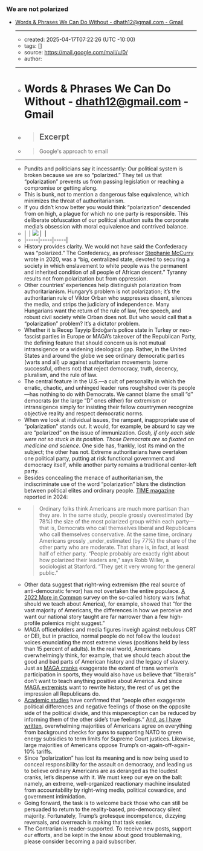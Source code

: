 ### We are not **polarized**
- [Words & Phrases We Can Do Without - dhath12@gmail.com - Gmail](https://mail.google.com/mail/u/0/#inbox/FMfcgzQZVKCHxJJMsdjQTGHJPjnNKnGd)
  - ---
  - created: 2025-04-17T07:22:26 (UTC -10:00)
  - tags: []
  - source: https://mail.google.com/mail/u/0/
  - author:
  - ---
  - # Words & Phrases We Can Do Without - [dhath12@gmail.com](mailto:dhath12@gmail.com) - Gmail
  - > ## Excerpt
  - > Google's approach to email
  - ---
  - Pundits and politicians say it incessantly: Our political system is broken because we are so “polarized.” They tell us that “polarization” prevents us from passing legislation or reaching a compromise or getting along.
  - This is bunk, not to mention a dangerous false equivalence, which minimizes the threat of authoritarianism.
  - If you didn’t know better you would think “polarization” descended from on high, a plague for which no one party is responsible. This deliberate obfuscation of our political situation suits the corporate media’s obsession with moral equivalence and contrived balance.
  - |  | ![](https://ci3.googleusercontent.com/meips/ADKq_NZXhS7wGGIeA8wiuMA19cVeLsynqH8N4H2PuYVvtjuyjPA_6xYnZq9UQYZ0EVCYR1Qan4vfmLW_qmO1nYyqQBczfkWKsSKIgTXCf_K_7XDiKuIKK9W1N02CB0lgi6QIMF8DQIKJdxfJaFALncDrjmyp5AGDpq88CRzptifJ7lEd2jFD_k8cUJNo3yDHmSlbBYfr92b36wyobzJLmjBzDQqLDSZFz4QheGk47p1ebfTPGyuvvfrU4CkynoJO2xXI_H-r11Un2YubIPLeOzAYdKOIkes5xpkpB3Bw_cIUVoVEDCpaFG0Jj-oElOc=s0-d-e1-ft#https://substackcdn.com/image/fetch/w_524,c_limit,f_auto,q_auto:good,fl_progressive:steep/https%3A%2F%2Fsubstack-post-media.s3.amazonaws.com%2Fpublic%2Fimages%2F38f0da3d-37c2-4fd5-a09f-e9618ba989a7_5335x3665.jpeg) |  |
  - |-----|-----|-----|
  - History provides clarity. We would not have said the Confederacy was “polarized.” The Confederacy, as professor [Stephanie McCurry](https://substack.com/redirect/ebb33576-bab6-4316-9483-505e693ca68b?j=eyJ1IjoiMW91ejZvIn0.xCUUX-G1mqOe_p0uPEybRD6sQoY3OtX97OlEZbEJxWg) wrote in 2020, was a “big, centralized state, devoted to securing a society in which enslavement to white people was the permanent and inherited condition of all people of African descent.” Tyranny results not from polarization but from oppression.
  - Other countries’ experiences help distinguish polarization from authoritarianism. Hungary’s problem is not polarization; it’s the authoritarian rule of Viktor Orban who suppresses dissent, silences the media, and strips the judiciary of independence. Many Hungarians want the return of the rule of law, free speech, and robust civil society while Orban does not. But who would call that a “polarization” problem? It’s a dictator problem.
  - Whether it is Recep Tayyip Erdoğan’s police state in Turkey or neo-fascist parties in Europe or MAGA’s takeover of the Republican Party, the defining feature that should concern us is not mutual intransigence or a widening ideological gap. Rather, in the United States and around the globe we see ordinary democratic parties (warts and all) up against authoritarian movements (some successful, others not) that reject democracy, truth, decency, pluralism, and the rule of law.
  - The central feature in the U.S.—a cult of personality in which the erratic, chaotic, and unhinged leader runs roughshod over its people—has nothing to do with Democrats. We cannot blame the small “d” democrats (or the large “D” ones either) for extremism or intransigence simply for insisting their fellow countrymen recognize objective reality and respect democratic norms.
  - When we look at individual issues, the rampant, inappropriate use of “polarization” stands out. It would, for example, be absurd to say we are “polarized” on the issue of immunization. _Gosh, if only each side were not so stuck in its position. Those Democrats are so fixated on medicine and science_. One side has, frankly, lost its mind on the subject; the other has not. Extreme authoritarians have overtaken one political party, putting at risk functional government and democracy itself, while another party remains a traditional center-left party.
  - Besides concealing the menace of authoritarianism, the indiscriminate use of the word “polarization” blurs the distinction between political elites and ordinary people. [TIME magazine](https://substack.com/redirect/13fb3749-dde4-4513-a387-976b645e1a04?j=eyJ1IjoiMW91ejZvIn0.xCUUX-G1mqOe_p0uPEybRD6sQoY3OtX97OlEZbEJxWg) reported in 2024:
  - > Ordinary folks think Americans are much more partisan than they are. In the same study, people grossly overestimated (by 78%) the size of the most polarized group within each party—that is, Democrats who call themselves liberal and Republicans who call themselves conservative. At the same time, ordinary Americans grossly _under_estimated (by 77%) the share of the other party who are moderate. That share is, in fact, at least half of either party. “People probably are exactly right about how polarized their leaders are,” says Robb Willer, a sociologist at Stanford. “They get it very wrong for the general public.”
  - Other data suggest that right-wing extremism (the real source of anti-democratic fervor) has not overtaken the entire populace. [A 2022 More in Common](https://substack.com/redirect/e4354f92-f1d1-4c5a-860e-f9158d24cb9f?j=eyJ1IjoiMW91ejZvIn0.xCUUX-G1mqOe_p0uPEybRD6sQoY3OtX97OlEZbEJxWg) survey on the so-called history wars (what should we teach about America), for example, showed that “for the vast majority of Americans, the differences in how we perceive and want our national story taught are far narrower than a few high-profile polemics might suggest.”
  - MAGA officeholders and media figures inveigh against nebulous CRT or DEI, but in practice, normal people do not follow the loudest voices enunciating the most extreme views (positions held by less than 15 percent of adults). In the real world, Americans overwhelmingly think, for example, that we should teach about the good and bad parts of American history and the legacy of slavery. Just as [MAGA cranks](https://substack.com/redirect/1674369f-80a1-4e06-a371-d320f662d561?j=eyJ1IjoiMW91ejZvIn0.xCUUX-G1mqOe_p0uPEybRD6sQoY3OtX97OlEZbEJxWg) exaggerate the extent of trans women’s participation in sports, they would also have us believe that “liberals” don’t want to teach anything positive about America. And since [MAGA extremists](https://substack.com/redirect/b29a3986-f9ab-4bb4-8bb2-e4a1b6adc275?j=eyJ1IjoiMW91ejZvIn0.xCUUX-G1mqOe_p0uPEybRD6sQoY3OtX97OlEZbEJxWg) want to rewrite history, the rest of us get the impression all Republicans do.
  - [Academic studies](https://substack.com/redirect/99ec33ae-d1b3-424e-80a0-8461a1bf5cc7?j=eyJ1IjoiMW91ejZvIn0.xCUUX-G1mqOe_p0uPEybRD6sQoY3OtX97OlEZbEJxWg) have confirmed that “people often exaggerate political differences and negative feelings of those on the opposite side of the political divide, and this misperception can be reduced by informing them of the other side’s true feelings.” [And, as I have written](https://substack.com/redirect/834aa9ce-92d6-4fed-bbdd-839eb879844f?j=eyJ1IjoiMW91ejZvIn0.xCUUX-G1mqOe_p0uPEybRD6sQoY3OtX97OlEZbEJxWg), overwhelming majorities of Americans agree on everything from background checks for guns to supporting NATO to green energy subsidies to term limits for Supreme Court justices. Likewise, large majorities of Americans oppose Trump’s on-again-off-again-10% tariffs.
  - Since “polarization” has lost its meaning and is now being used to conceal responsibility for the assault on democracy, and leading us to believe ordinary Americans are as deranged as the loudest cranks, let’s dispense with it. We must keep our eye on the ball: namely, an extreme, well-organized reactionary machine insulated from accountability by right-wing media, political cowardice, and government intimidation.
  - Going forward, the task is to welcome back those who can still be persuaded to return to the reality-based, pro-democracy silent majority. Fortunately, Trump’s grotesque incompetence, dizzying reversals, and overreach is making that task easier.
  - The Contrarian is reader-supported. To receive new posts, support our efforts, and be kept in the know about good troublemaking, please consider becoming a paid subscriber.

